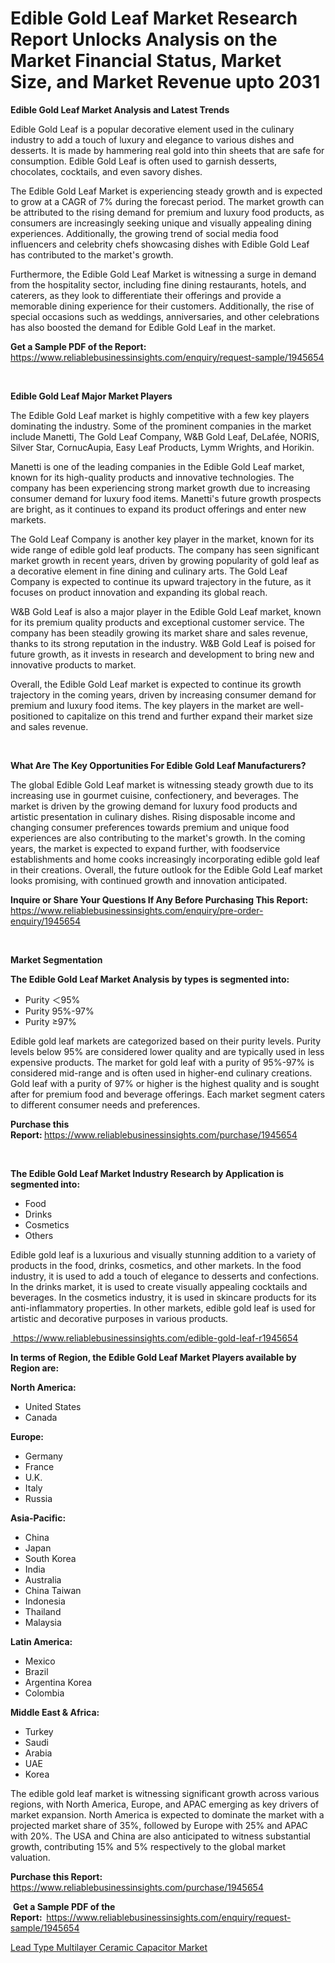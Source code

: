 <p><h1>Edible Gold Leaf Market Research Report Unlocks Analysis on the Market Financial Status, Market Size, and Market Revenue upto 2031</h1></p><p><strong>Edible Gold Leaf Market Analysis and Latest Trends</strong></p>
<p><p>Edible Gold Leaf is a popular decorative element used in the culinary industry to add a touch of luxury and elegance to various dishes and desserts. It is made by hammering real gold into thin sheets that are safe for consumption. Edible Gold Leaf is often used to garnish desserts, chocolates, cocktails, and even savory dishes.</p><p>The Edible Gold Leaf Market is experiencing steady growth and is expected to grow at a CAGR of 7% during the forecast period. The market growth can be attributed to the rising demand for premium and luxury food products, as consumers are increasingly seeking unique and visually appealing dining experiences. Additionally, the growing trend of social media food influencers and celebrity chefs showcasing dishes with Edible Gold Leaf has contributed to the market's growth.</p><p>Furthermore, the Edible Gold Leaf Market is witnessing a surge in demand from the hospitality sector, including fine dining restaurants, hotels, and caterers, as they look to differentiate their offerings and provide a memorable dining experience for their customers. Additionally, the rise of special occasions such as weddings, anniversaries, and other celebrations has also boosted the demand for Edible Gold Leaf in the market.</p></p>
<p><strong>Get a Sample PDF of the Report:&nbsp;</strong> <a href="https://www.reliablebusinessinsights.com/enquiry/request-sample/1945654">https://www.reliablebusinessinsights.com/enquiry/request-sample/1945654</a></p>
<p>&nbsp;</p>
<p><strong>Edible Gold Leaf Major Market Players</strong></p>
<p><p>The Edible Gold Leaf market is highly competitive with a few key players dominating the industry. Some of the prominent companies in the market include Manetti, The Gold Leaf Company, W&B Gold Leaf, DeLafée, NORIS, Silver Star, CornucAupia, Easy Leaf Products, Lymm Wrights, and Horikin.</p><p>Manetti is one of the leading companies in the Edible Gold Leaf market, known for its high-quality products and innovative technologies. The company has been experiencing strong market growth due to increasing consumer demand for luxury food items. Manetti's future growth prospects are bright, as it continues to expand its product offerings and enter new markets.</p><p>The Gold Leaf Company is another key player in the market, known for its wide range of edible gold leaf products. The company has seen significant market growth in recent years, driven by growing popularity of gold leaf as a decorative element in fine dining and culinary arts. The Gold Leaf Company is expected to continue its upward trajectory in the future, as it focuses on product innovation and expanding its global reach.</p><p>W&B Gold Leaf is also a major player in the Edible Gold Leaf market, known for its premium quality products and exceptional customer service. The company has been steadily growing its market share and sales revenue, thanks to its strong reputation in the industry. W&B Gold Leaf is poised for future growth, as it invests in research and development to bring new and innovative products to market.</p><p>Overall, the Edible Gold Leaf market is expected to continue its growth trajectory in the coming years, driven by increasing consumer demand for premium and luxury food items. The key players in the market are well-positioned to capitalize on this trend and further expand their market size and sales revenue.</p></p>
<p>&nbsp;</p>
<p><strong>What Are The Key Opportunities For Edible Gold Leaf Manufacturers?</strong></p>
<p><p>The global Edible Gold Leaf market is witnessing steady growth due to its increasing use in gourmet cuisine, confectionery, and beverages. The market is driven by the growing demand for luxury food products and artistic presentation in culinary dishes. Rising disposable income and changing consumer preferences towards premium and unique food experiences are also contributing to the market's growth. In the coming years, the market is expected to expand further, with foodservice establishments and home cooks increasingly incorporating edible gold leaf in their creations. Overall, the future outlook for the Edible Gold Leaf market looks promising, with continued growth and innovation anticipated.</p></p>
<p><strong>Inquire or Share Your Questions If Any Before Purchasing This Report:</strong> <a href="https://www.reliablebusinessinsights.com/enquiry/pre-order-enquiry/1945654">https://www.reliablebusinessinsights.com/enquiry/pre-order-enquiry/1945654</a></p>
<p>&nbsp;</p>
<p><strong>Market Segmentation</strong></p>
<p><strong>The Edible Gold Leaf Market Analysis by types is segmented into:</strong></p>
<p><ul><li>Purity ＜95%</li><li>Purity 95%-97%</li><li>Purity ≥97%</li></ul></p>
<p><p>Edible gold leaf markets are categorized based on their purity levels. Purity levels below 95% are considered lower quality and are typically used in less expensive products. The market for gold leaf with a purity of 95%-97% is considered mid-range and is often used in higher-end culinary creations. Gold leaf with a purity of 97% or higher is the highest quality and is sought after for premium food and beverage offerings. Each market segment caters to different consumer needs and preferences.</p></p>
<p><strong>Purchase this Report:&nbsp;</strong><a href="https://www.reliablebusinessinsights.com/purchase/1945654">https://www.reliablebusinessinsights.com/purchase/1945654</a></p>
<p>&nbsp;</p>
<p><strong>The Edible Gold Leaf Market Industry Research by Application is segmented into:</strong></p>
<p><ul><li>Food</li><li>Drinks</li><li>Cosmetics</li><li>Others</li></ul></p>
<p><p>Edible gold leaf is a luxurious and visually stunning addition to a variety of products in the food, drinks, cosmetics, and other markets. In the food industry, it is used to add a touch of elegance to desserts and confections. In the drinks market, it is used to create visually appealing cocktails and beverages. In the cosmetics industry, it is used in skincare products for its anti-inflammatory properties. In other markets, edible gold leaf is used for artistic and decorative purposes in various products.</p></p>
<p><a href="https://www.reliablebusinessinsights.com/edible-gold-leaf-r1945654">&nbsp;https://www.reliablebusinessinsights.com/edible-gold-leaf-r1945654</a></p>
<p><strong>In terms of Region, the Edible Gold Leaf Market Players available by Region are:</strong></p>
<p>
    <p> <strong> North America: </strong>
        <ul>
            <li>United States</li>
            <li>Canada</li>
        </ul>
        </p> 
    <p> <strong> Europe: </strong>
        <ul>
            <li>Germany</li>
            <li>France</li>
            <li>U.K.</li>
            <li>Italy</li>
            <li>Russia</li>
        </ul>
        </p> 
    <p> <strong> Asia-Pacific: </strong>
        <ul>
            <li>China</li>
            <li>Japan</li>
            <li>South Korea</li>
            <li>India</li>
            <li>Australia</li>
            <li>China Taiwan</li>
            <li>Indonesia</li>
            <li>Thailand</li>
            <li>Malaysia</li>
        </ul>
        </p> 
    <p> <strong> Latin America: </strong>
        <ul>
            <li>Mexico</li>
            <li>Brazil</li>
            <li>Argentina Korea</li>
            <li>Colombia</li>
        </ul>
        </p> 
    <p> <strong> Middle East & Africa: </strong>
        <ul>
            <li>Turkey</li>
            <li>Saudi</li>
            <li>Arabia</li>
            <li>UAE</li>
            <li>Korea</li>
        </ul>
    </p>
    </p>
<p><p>The edible gold leaf market is witnessing significant growth across various regions, with North America, Europe, and APAC emerging as key drivers of market expansion. North America is expected to dominate the market with a projected market share of 35%, followed by Europe with 25% and APAC with 20%. The USA and China are also anticipated to witness substantial growth, contributing 15% and 5% respectively to the global market valuation.</p></p>
<p><strong>Purchase this Report: </strong><a href="https://www.reliablebusinessinsights.com/purchase/1945654">https://www.reliablebusinessinsights.com/purchase/1945654</a></p>
<p>&nbsp;<strong>Get a Sample PDF of the Report:&nbsp;&nbsp;</strong><a href="https://www.reliablebusinessinsights.com/enquiry/request-sample/1945654">https://www.reliablebusinessinsights.com/enquiry/request-sample/1945654</a></p>
<p><strong></strong></p>
<p><p><a href="https://github.com/mbisetmhermsr/Market-Research-Report-List-3/blob/main/lead-type-multilayer-ceramic-capacitor-market.md">Lead Type Multilayer Ceramic Capacitor Market</a></p></p>